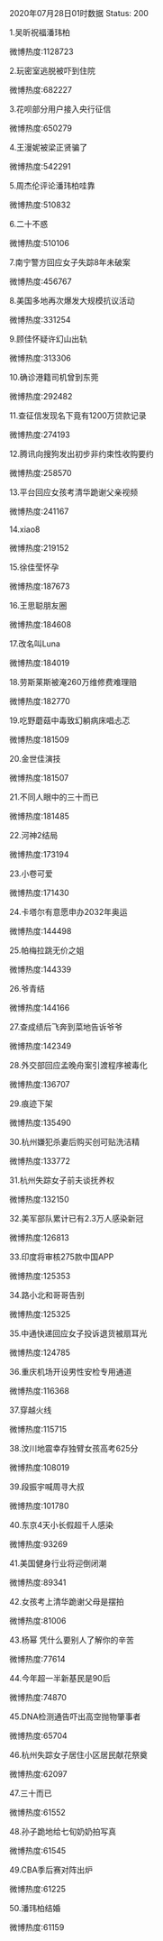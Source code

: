 2020年07月28日01时数据
Status: 200

1.吴昕祝福潘玮柏

微博热度:1128723

2.玩密室逃脱被吓到住院

微博热度:682227

3.花呗部分用户接入央行征信

微博热度:650279

4.王漫妮被梁正贤骗了

微博热度:542291

5.周杰伦评论潘玮柏哇靠

微博热度:510832

6.二十不惑

微博热度:510106

7.南宁警方回应女子失踪8年未破案

微博热度:456767

8.美国多地再次爆发大规模抗议活动

微博热度:331254

9.顾佳怀疑许幻山出轨

微博热度:313306

10.确诊港籍司机曾到东莞

微博热度:292482

11.查征信发现名下竟有1200万贷款记录

微博热度:274193

12.腾讯向搜狗发出初步非约束性收购要约

微博热度:258570

13.平台回应女孩考清华跪谢父亲视频

微博热度:241167

14.xiao8

微博热度:219152

15.徐佳莹怀孕

微博热度:187673

16.王思聪朋友圈

微博热度:184608

17.改名叫Luna

微博热度:184019

18.劳斯莱斯被淹260万维修费难理赔

微博热度:182770

19.吃野蘑菇中毒致幻躺病床唱忐忑

微博热度:181509

20.金世佳演技

微博热度:181507

21.不同人眼中的三十而已

微博热度:181485

22.河神2结局

微博热度:173194

23.小卷可爱

微博热度:171430

24.卡塔尔有意愿申办2032年奥运

微博热度:144498

25.帕梅拉跳无价之姐

微博热度:144339

26.爷青结

微博热度:144166

27.查成绩后飞奔到菜地告诉爷爷

微博热度:142349

28.外交部回应孟晚舟案引渡程序被毒化

微博热度:136707

29.痕迹下架

微博热度:135490

30.杭州嫌犯杀妻后购买创可贴洗洁精

微博热度:133772

31.杭州失踪女子前夫谈抚养权

微博热度:132150

32.美军部队累计已有2.3万人感染新冠

微博热度:126813

33.印度将审核275款中国APP

微博热度:125353

34.路小北和哥哥告别

微博热度:125325

35.中通快递回应女子投诉退货被扇耳光

微博热度:124785

36.重庆机场开设男性安检专用通道

微博热度:116368

37.穿越火线

微博热度:115715

38.汶川地震幸存独臂女孩高考625分

微博热度:108019

39.段振宇喊周寻大叔

微博热度:101780

40.东京4天小长假超千人感染

微博热度:93269

41.美国健身行业将迎倒闭潮

微博热度:89341

42.女孩考上清华跪谢父母是摆拍

微博热度:81006

43.杨幂 凭什么要别人了解你的辛苦

微博热度:77614

44.今年超一半新基民是90后

微博热度:74870

45.DNA检测通告吓出高空抛物肇事者

微博热度:65704

46.杭州失踪女子居住小区居民献花祭奠

微博热度:62097

47.三十而已

微博热度:61552

48.孙子跪地给七旬奶奶拍写真

微博热度:61545

49.CBA季后赛对阵出炉

微博热度:61225

50.潘玮柏结婚

微博热度:61159

